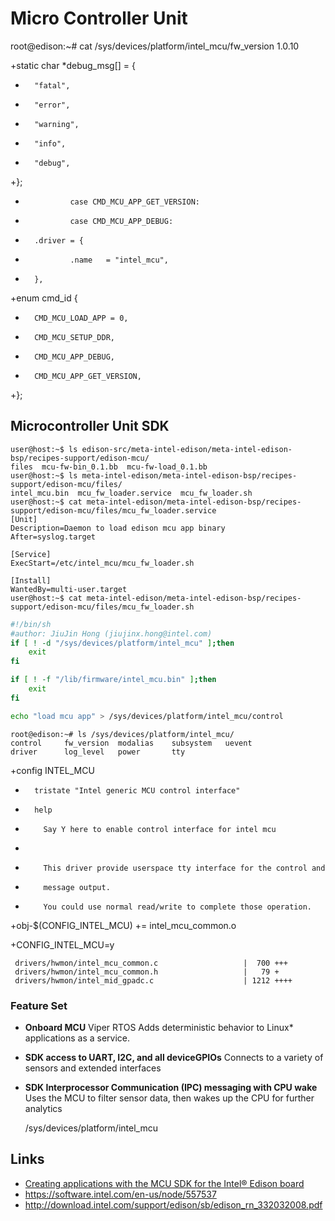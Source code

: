 Micro Controller Unit
==

root@edison:~# cat /sys/devices/platform/intel_mcu/fw_version 
1.0.10

+static char *debug_msg[] = {
+       "fatal",
+       "error",
+       "warning",
+       "info",
+       "debug",
+};

+               case CMD_MCU_APP_GET_VERSION:
+               case CMD_MCU_APP_DEBUG:


+       .driver = {
+               .name   = "intel_mcu",
+       },

+enum cmd_id {
+       CMD_MCU_LOAD_APP = 0,
+       CMD_MCU_SETUP_DDR,
+       CMD_MCU_APP_DEBUG,
+       CMD_MCU_APP_GET_VERSION,
+};


## Microcontroller Unit SDK

    user@host:~$ ls edison-src/meta-intel-edison/meta-intel-edison-bsp/recipes-support/edison-mcu/
    files  mcu-fw-bin_0.1.bb  mcu-fw-load_0.1.bb
    user@host:~$ ls meta-intel-edison/meta-intel-edison-bsp/recipes-support/edison-mcu/files/
    intel_mcu.bin  mcu_fw_loader.service  mcu_fw_loader.sh
    user@host:~$ cat meta-intel-edison/meta-intel-edison-bsp/recipes-support/edison-mcu/files/mcu_fw_loader.service
    [Unit]
    Description=Daemon to load edison mcu app binary
    After=syslog.target
    
    [Service]
    ExecStart=/etc/intel_mcu/mcu_fw_loader.sh
    
    [Install]
    WantedBy=multi-user.target
    user@host:~$ cat meta-intel-edison/meta-intel-edison-bsp/recipes-support/edison-mcu/files/mcu_fw_loader.sh

```sh
#!/bin/sh
#author: JiuJin Hong (jiujinx.hong@intel.com)
if [ ! -d "/sys/devices/platform/intel_mcu" ];then
	exit
fi

if [ ! -f "/lib/firmware/intel_mcu.bin" ];then
	exit
fi

echo "load mcu app" > /sys/devices/platform/intel_mcu/control
```


    root@edison:~# ls /sys/devices/platform/intel_mcu/ 
    control     fw_version  modalias    subsystem   uevent
    driver      log_level   power       tty


+config INTEL_MCU
+       tristate "Intel generic MCU control interface"
+       help
+         Say Y here to enable control interface for intel mcu
+ 
+         This driver provide userspace tty interface for the control and
+         message output.
+         You could use normal read/write to complete those operation.

+obj-$(CONFIG_INTEL_MCU)        += intel_mcu_common.o

+CONFIG_INTEL_MCU=y

     drivers/hwmon/intel_mcu_common.c                   |  700 +++
     drivers/hwmon/intel_mcu_common.h                   |   79 +
     drivers/hwmon/intel_mid_gpadc.c                    | 1212 ++++


### Feature Set

- **Onboard MCU** Viper RTOS Adds deterministic behavior to Linux* applications as a service. 
- **SDK access to UART, I2C, and all deviceGPIOs** Connects to a variety of sensors and extended interfaces
- **SDK Interprocessor Communication (IPC) messaging with CPU wake** Uses the MCU to filter sensor data, then wakes up the CPU for further analytics 

    /sys/devices/platform/intel_mcu

## Links

- [Creating applications with the MCU SDK for the Intel® Edison board](https://software.intel.com/en-us/creating-applications-with-mcu-sdk-for-intel-edison-board)
- https://software.intel.com/en-us/node/557537
- http://download.intel.com/support/edison/sb/edison_rn_332032008.pdf